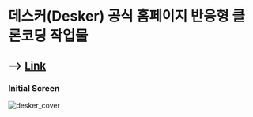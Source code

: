 # 데스커(Desker) 공식 홈페이지 반응형 클론코딩 작업물


## --> [Link](https://www.juni-official.com/desker/)


### Initial Screen

![desker_cover](https://user-images.githubusercontent.com/38034518/120511825-b83fc680-c405-11eb-908c-eb95cadbfff7.png)

